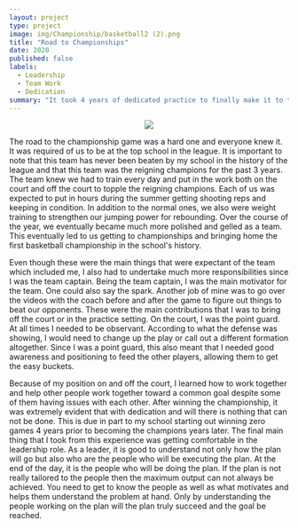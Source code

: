 ```yaml
---
layout: project
type: project
image: img/Championship/basketball2 (2).png
title: "Road to Championships"
date: 2020
published: false
labels:
  - Leadership
  - Team Work
  - Dedication
summary: "It took 4 years of dedicated practice to finally make it to the high school basketball championships."
---
```

<p align="center">
<img class="img-fluid" src="../img/Championship/basketball1.png">
</p>

The road to the championship game was a hard one and everyone knew it. It was required of us to be at the top school in the league. It is important to note that this team has never been beaten by my school in the history of the league and that this team was the reigning champions for the past 3 years. The team knew we had to train every day and put in the work both on the court and off the court to topple the reigning champions. Each of us was expected to put in hours during the summer getting shooting reps and keeping in condition. In addition to the normal ones, we also were weight training to strengthen our jumping power for rebounding. Over the course of the year, we eventually became much more polished and gelled as a team. This eventually led to us getting to championships and bringing home the first basketball championship in the school's history.

Even though these were the main things that were expectant of the team which included me, I also had to undertake much more responsibilities since I was the team captain. Being the team captain, I was the main motivator for the team. One could also say the spark. Another job of mine was to go over the videos with the coach before and after the game to figure out things to beat our opponents. These were the main contributions that I was to bring off the court or in the practice setting. On the court, I was the point guard. At all times I needed to be observant. According to what the defense was showing, I would need to change up the play or call out a different formation altogether. Since I was a point guard, this also meant that I needed good awareness and positioning to feed the other players, allowing them to get the easy buckets. 

Because of my position on and off the court, I learned how to work together and help other people work together toward a common goal despite some of them having issues with each other. After winning the championship, it was extremely evident that with dedication and will there is nothing that can not be done. This is due in part to my school starting out winning zero games 4 years prior to becoming the champions years later. The final main thing that I took from this experience was getting comfortable in the leadership role. As a leader, it is good to understand not only how the plan will go but also who are the people who will be executing the plan. At the end of the day, it is the people who will be doing the plan. If the plan is not really tailored to the people then the maximum output can not always be achieved. You need to get to know the people as well as what motivates and helps them understand the problem at hand. Only by understanding the people working on the plan will the plan truly succeed and the goal be reached. 
